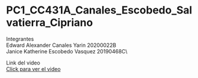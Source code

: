 # PC1_CC431A_Canales_Escobedo_Salvatierra_Cipriano
Integrantes\
Edward Alexander Canales Yarin			20200022B\
Janice Katherine Escobedo Vasquez   20190468C\

Link del video\
[Click para ver el video](https://drive.google.com/file/d/1Vg61mVkWOvFxv6zivDJEvCqW1BdqqaUb/view?usp=sharing)
